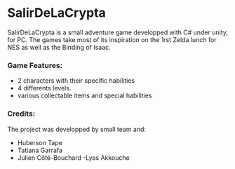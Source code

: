 # SalirDeLaCrypta
SalirDeLaCrypta is a small adventure game developped with C# under unity, for PC.
The games take most of its inspiration on the 1rst Zelda lunch for NES as well as the Binding of Isaac.

### Game Features: 
- 2 characters with their specific habilities 
- 4 differents levels.
- various collectable items and special habilities 

### Credits: 
The project was developped by small team and:
- Huberson Tape
- Tatiana Garrafa
- Julien Côté-Bouchard
-Lyes Akkouche

